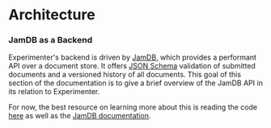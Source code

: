 # Architecture

### JamDB as a Backend

Experimenter's backend is driven by [JamDB](https://jamdb.readthedocs.org/en/latest/), which provides a performant 
API over a document store. It offers [JSON Schema](http://json-schema.org/) validation of submitted documents and a 
versioned history of all documents. This goal of this section of the documentation is to give a brief overview of the 
JamDB API in its relation to Experimenter.

For now, the best resource on learning more about this is reading the code [here](https://github.com/CenterForOpenScience/experimenter/tree/develop/examples) 
as well as the [JamDB documentation](https://jamdb.readthedocs.org/en/latest/).
